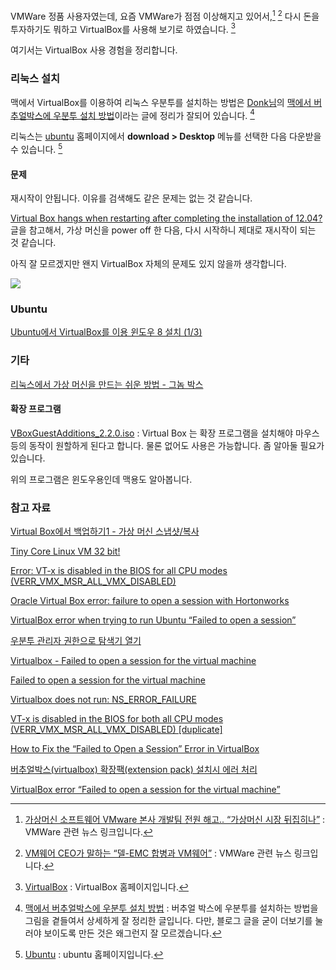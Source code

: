 VMWare 정품 사용자였는데, 요즘 VMWare가 점점 이상해지고 있어서,[^windowsman] [^itworld-100917] 다시 돈을 투자하기도 뭐하고 VirtualBox를 사용해 보기로 하였습니다. [^virtualbox]

여기서는 VirtualBox 사용 경험을 정리합니다.

### 리눅스 설치

맥에서 VirtualBox를 이용하여 리눅스 우분투를 설치하는 방법은 [Donk님](http://hajadc.tistory.com)의 [맥에서 버추얼박스에 우분투 설치 방법](http://hajadc.tistory.com/80)이라는 글에 정리가 잘되어 있습니다. [^hajadc-80]

리눅스는 [ubuntu](https://www.ubuntu.com) 홈페이지에서 **download > Desktop** 메뉴를 선택한 다음 다운받을 수 있습니다. [^ubuntu]

#### 문제

재시작이 안됩니다. 이유를 검색해도 같은 문제는 없는 것 같습니다. 

[Virtual Box hangs when restarting after completing the installation of 12.04?](http://askubuntu.com/questions/410357/virtual-box-hangs-when-restarting-after-completing-the-installation-of-12-04) 글을 참고해서, 가상 머신을 power off 한 다음, 다시 시작하니 제대로 재시작이 되는 것 같습니다. 

아직 잘 모르겠지만 왠지 VirtualBox 자체의 문제도 있지 않을까 생각합니다. 

![](../assets/TinyCore/virtualbox.png)

### Ubuntu

[Ubuntu에서 VirtualBox를 이용 윈도우 8 설치 (1/3)](http://thdev.net/88)

### 기타 

[리눅스에서 가상 머신을 만드는 쉬운 방법 - 그놈 박스](http://sergeswin.com/920)

#### 확장 프로그램

[VBoxGuestAdditions_2.2.0.iso](https://www.dropbox.com/s/r04qdee6w1q0l2s/VBoxGuestAdditions_2.2.0.iso?dl=0) : Virtual Box 는 확장 프로그램을 설치해야 마우스 등의 동작이 원할하게 된다고 합니다. 물론 없어도 사용은 가능합니다. 좀 알아둘 필요가 있습니다. 

위의 프로그램은 윈도우용인데 맥용도 알아봅니다.

### 참고 자료

[^windowsman]: [가상머신 소프트웨어 VMware 본사 개발팀 전원 해고.. “가상머신 시장 뒤집히나”](http://windowsman.kr/vmwaredie/) : VMWare 관련 뉴스 링크입니다.

[^itworld-100917]: [VM웨어 CEO가 말하는 “델-EMC 합병과 VM웨어”](http://www.itworld.co.kr/news/100917) : VMWare 관련 뉴스 링크입니다.

[^virtualbox]: [VirtualBox](https://www.virtualbox.org) : VirtualBox 홈페이지입니다.

[^ubuntu]: [Ubuntu](https://www.ubuntu.com) : ubuntu 홈페이지입니다.

[^hajadc-80]: [맥에서 버추얼박스에 우분투 설치 방법](http://hajadc.tistory.com/80) : 버추얼 박스에 우분투를 설치하는 방법을 그림을 곁들여서 상세하게 잘 정리한 글입니다. 다만, 블로그 글을 굳이 더보기를 눌러야 보이도록 만든 것은 왜그런지 잘 모르겠습니다.

[Virtual Box에서 백업하기1 - 가상 머신 스냅샷/복사](http://swkim-linux.blogspot.kr/2013/05/virtual-box-1.html)

[Tiny Core Linux VM 32 bit!](https://paulgrevink.wordpress.com/2013/02/22/tiny-core-linux-vm-32-bit/)

[Error: VT-x is disabled in the BIOS for all CPU modes (VERR_VMX_MSR_ALL_VMX_DISABLED)](http://stackoverflow.com/questions/34746462/error-vt-x-is-disabled-in-the-bios-for-all-cpu-modes-verr-vmx-msr-all-vmx-disa)

[Oracle Virtual Box error: failure to open a session with Hortonworks](http://stackoverflow.com/questions/27692839/oracle-virtual-box-error-failure-to-open-a-session-with-hortonworks/27718480#27718480)

[VirtualBox error when trying to run Ubuntu “Failed to open a session”](http://stackoverflow.com/questions/25008567/virtualbox-error-when-trying-to-run-ubuntu-failed-to-open-a-session)

[우분투 관리자 권한으로 탐색기 열기](https://kjvvv.kr/3617)

[Virtualbox - Failed to open a session for the virtual machine](https://askubuntu.com/questions/263777/virtualbox-failed-to-open-a-session-for-the-virtual-machine)

[Failed to open a session for the virtual machine](https://forums.virtualbox.org/viewtopic.php?f=6&t=60564)

[Virtualbox does not run: NS_ERROR_FAILURE](https://askubuntu.com/questions/217972/virtualbox-does-not-run-ns-error-failure)

[VT-x is disabled in the BIOS for both all CPU modes (VERR_VMX_MSR_ALL_VMX_DISABLED) [duplicate]](http://stackoverflow.com/questions/33304393/vt-x-is-disabled-in-the-bios-for-both-all-cpu-modes-verr-vmx-msr-all-vmx-disabl)

[How to Fix the “Failed to Open a Session” Error in VirtualBox](http://www.simplehelp.net/2015/10/25/how-to-fix-the-failed-to-open-a-session-error-in-virtualbox/)

[버추얼박스(virtualbox) 확장팩(extension pack) 설치시 에러 처리](http://solatech.tistory.com/333)

[VirtualBox error “Failed to open a session for the virtual machine”](http://stackoverflow.com/questions/20608310/virtualbox-error-failed-to-open-a-session-for-the-virtual-machine)